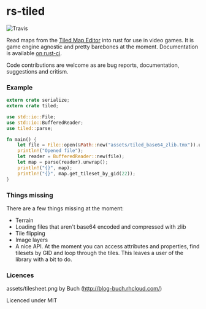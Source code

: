 # rs-tiled

![Travis](https://travis-ci.org/mattyhall/rs-tiled.svg?branch=master)

Read maps from the [Tiled Map Editor](http://www.mapeditor.org/) into rust for use in video games. It is game engine agnostic and pretty barebones at the moment. Documentation is available [on rust-ci](http://rust-ci.org/mattyhall/rs-tiled/doc/tiled/).

Code contributions are welcome as are bug reports, documentation, suggestions and critism.


### Example

```rust
extern crate serialize;
extern crate tiled;

use std::io::File;
use std::io::BufferedReader;
use tiled::parse;

fn main() {
    let file = File::open(&Path::new("assets/tiled_base64_zlib.tmx")).unwrap();
    println!("Opened file");
    let reader = BufferedReader::new(file);
    let map = parse(reader).unwrap();
    println!("{}", map);
    println!("{}", map.get_tileset_by_gid(22));
}
```

### Things missing
There are a few things missing at the moment:

  * Terrain
  * Loading files that aren't base64 encoded and compressed with zlib
  * Tile flipping
  * Image layers
  * A nice API. At the moment you can access attributes and properties, find tilesets by GID and loop through the tiles. This leaves a user of the library with a bit to do.

### Licences
assets/tilesheet.png by Buch (http://blog-buch.rhcloud.com/)

Licenced under MIT
